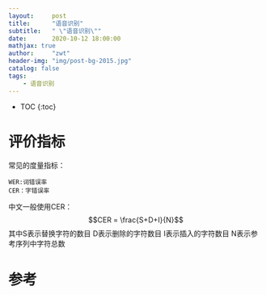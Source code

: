 ```yaml
---
layout:     post
title:      "语音识别"
subtitle:   " \"语音识别\""
date:       2020-10-12 18:00:00
mathjax: true
author:     "zwt"
header-img: "img/post-bg-2015.jpg"
catalog: false
tags:
    - 语音识别
---
```

* TOC
{:toc}





# 评价指标

常见的度量指标：
```
WER:词错误率
CER：字错误率
```

中文一般使用CER：$$CER = \frac{S+D+I}{N}$$
其中S表示替换字符的数目
D表示删除的字符数目
I表示插入的字符数目
N表示参考序列中字符总数



# 参考


